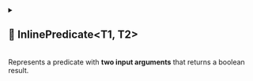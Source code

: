 
<details>
  <summary>
    <h2>🧩 InlinePredicate&lt;T1, T2&gt;</h2>
    <br> Represents a predicate with <b>two input arguments</b> that returns a boolean result.
  </summary>

<br>

```csharp
public class InlinePredicate<T1, T2> : InlineFunction<T1, T2, bool>, IPredicate<T1, T2>
`````

- **Type Parameters:**
    - `T1` — the first input type
    - `T2` — the second input type

---

### 🏗️ Constructors

#### `InlinePredicate(Func<T1, T2, bool>)`

```csharp
public InlinePredicate(Func<T1, T2, bool> func)
````

- **Description:** Initializes a new instance with the specified function.
- **Parameter:** `func` — the function that takes `T1` and `T2` and returns a boolean.
- **Throws:** `ArgumentNullException` if `func` is null.

---

### 🏹 Methods

#### `Invoke(T1, T2)`

```csharp
public bool Invoke(T1 arg1, T2 arg2)
````

- **Description:** Invokes the function with the provided arguments.
- **Parameters:**
    - `arg1` — the first input parameter
    - `arg2` — the second input parameter
- **Returns:** The logical result of the function.

#### `ToString()`

```csharp
public override string ToString();
````

- **Description:** Returns a string that represents the method name of the function.
- **Returns:** A string representation of the method name of delegate.

---

### 🪄 Operators

#### `operator InlinePredicate<T1, T2>(Func<T1, T2, bool>)`

```csharp
public static implicit operator InlinePredicate<T1, T2>(Func<T1, T2, bool> value);
````

- **Description:** Implicitly converts a delegate of type `Func<T1, T2, bool>` to an `InlinePredicate<T1, T2>`.
- **Parameter:** `value` — the delegate to wrap.
- **Returns:** A new `InlinePredicate<T1, T2>` containing the specified delegate.

---

### 🗂 Example of Usage

```csharp
Character player = ...
IPredicate<Character, Character> isEnemyPair = new InlinePredicate<Character, Character>((a, b) => a.Team != b.Team);
bool result = isEnemyPair.Invoke(player, enemy);
```

</details>